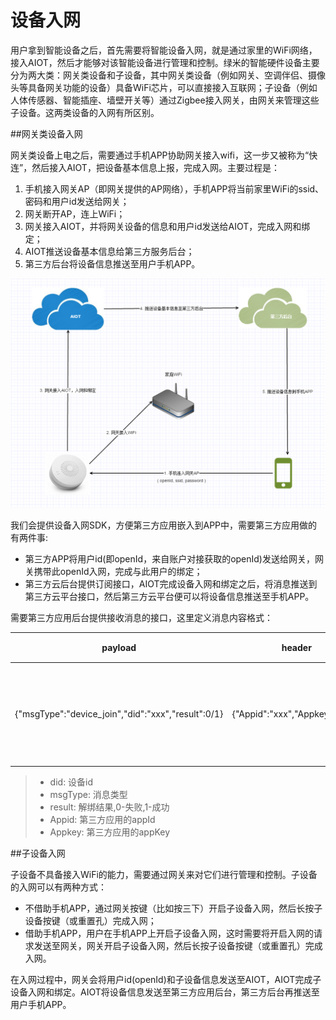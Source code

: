 # 设备入网

用户拿到智能设备之后，首先需要将智能设备入网，就是通过家里的WiFi网络，接入AIOT，然后才能够对该智能设备进行管理和控制。绿米的智能硬件设备主要分为两大类：网关类设备和子设备，其中网关类设备（例如网关、空调伴侣、摄像头等具备网关功能的设备）具备WiFi芯片，可以直接接入互联网；子设备（例如人体传感器、智能插座、墙壁开关等）通过Zigbee接入网关，由网关来管理这些子设备。这两类设备的入网有所区别。

##网关类设备入网

网关类设备上电之后，需要通过手机APP协助网关接入wifi，这一步又被称为“快连”，然后接入AIOT，把设备基本信息上报，完成入网。主要过程是：

1. 手机接入网关AP（即网关提供的AP网络），手机APP将当前家里WiFi的ssid、密码和用户id发送给网关；
2. 网关断开AP，连上WiFi；
3. 网关接入AIOT，并将网关设备的信息和用户id发送给AIOT，完成入网和绑定；
4. AIOT推送设备基本信息给第三方服务后台；
5. 第三方后台将设备信息推送至用户手机APP。

![](网关入网K.png)

我们会提供设备入网SDK，方便第三方应用嵌入到APP中，需要第三方应用做的有两件事:
- 第三方APP将用户id(即openId，来自账户对接获取的openId)发送给网关，网关携带此openId入网，完成与此用户的绑定；
- 第三方云后台提供订阅接口，AIOT完成设备入网和绑定之后，将消息推送到第三方云平台接口，然后第三方云平台便可以将设备信息推送至手机APP。

需要第三方应用后台提供接收消息的接口，这里定义消息内容格式：

| payload | header | 描述 |
| -- | -- | -- |
| {"msgType":"device_join","did":"xxx","result":0/1} | {"Appid":"xxx","Appkey":"xxx"} | 设备入网消息推送 |

> - did: 设备id
> - msgType: 消息类型
> - result: 解绑结果,0-失败,1-成功
> - Appid: 第三方应用的appId
> - Appkey: 第三方应用的appKey



##子设备入网

子设备不具备接入WiFi的能力，需要通过网关来对它们进行管理和控制。子设备的入网可以有两种方式：
- 不借助手机APP，通过网关按键（比如按三下）开启子设备入网，然后长按子设备按键（或重置孔）完成入网；
- 借助手机APP，用户在手机APP上开启子设备入网，这时需要将开启入网的请求发送至网关，网关开启子设备入网，然后长按子设备按键（或重置孔）完成入网。

在入网过程中，网关会将用户id(openId)和子设备信息发送至AIOT，AIOT完成子设备入网和绑定。AIOT将设备信息发送至第三方应用后台，第三方后台再推送至用户手机APP。